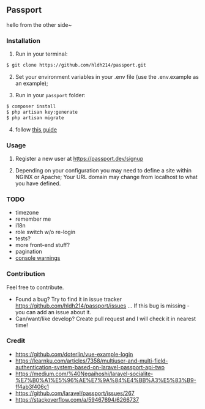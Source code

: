 ## Passport

hello from the other side~

### Installation

1. Run in your terminal:

```bash
$ git clone https://github.com/hldh214/passport.git
```

2. Set your environment variables in your .env file (use the .env.example as an example);

3. Run in your `passport` folder:

```bash
$ composer install
$ php artisan key:generate
$ php artisan migrate
```

4. follow [this guide](https://laravel.com/docs/5.5/passport#deploying-passport)

### Usage

1. Register a new user at https://passport.dev/signup

2. Depending on your configuration you may need to define a site within NGINX or Apache; Your URL domain may change from localhost to what you have defined.

### TODO

 - timezone
 - remember me
 - i18n
 - role switch w/o re-login
 - tests?
 - more front-end stuff?
 - pagination
 - [console warnings](https://github.com/pusher/pusher-js/issues/392)

### Contribution

Feel free to contribute.

 - Found a bug? Try to find it in issue tracker https://github.com/hldh214/passport/issues ... If this bug is missing - you can add an issue about it.
 - Can/want/like develop? Create pull request and I will check it in nearest time!

### Credit

 - https://github.com/doterlin/vue-example-login
 - https://learnku.com/articles/7358/multiuser-and-multi-field-authentication-system-based-on-laravel-passport-api-two
 - https://medium.com/%40Negaihoshi/laravel-socialite-%E7%B0%A1%E5%96%AE%E7%9A%84%E4%BB%A3%E5%83%B9-ff4ab3f406c1
 - https://github.com/laravel/passport/issues/267
 - https://stackoverflow.com/a/59467694/6266737
